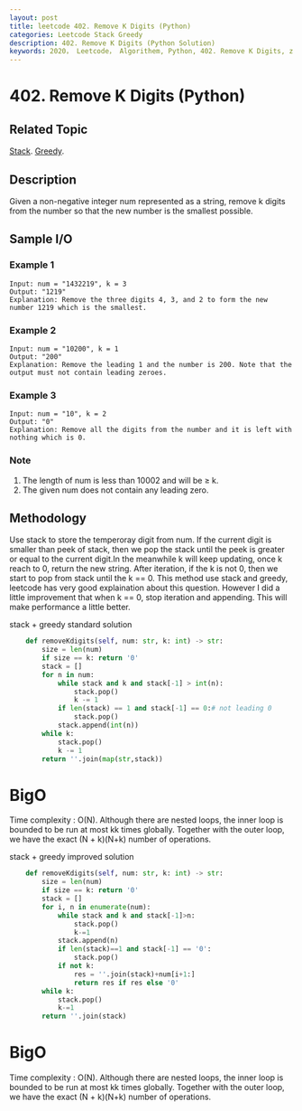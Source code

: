 ```yaml
---
layout: post
title: leetcode 402. Remove K Digits (Python)
categories: Leetcode Stack Greedy
description: 402. Remove K Digits (Python Solution)
keywords: 2020， Leetcode， Algorithem, Python, 402. Remove K Digits, zhenyu, Stack, Greedy
---
```


# 402. Remove K Digits (Python)

## Related Topic
<a href="/categories/#Stack" target="_blank"> Stack</a>.
<a href="/categories/#Greedy" target="_blank"> Greedy</a>.

## Description
Given a non-negative integer num represented as a string, remove k digits from the number so that the new number is the smallest possible.

## Sample I/O

### Example 1

```
Input: num = "1432219", k = 3
Output: "1219"
Explanation: Remove the three digits 4, 3, and 2 to form the new number 1219 which is the smallest.
```

### Example 2

```
Input: num = "10200", k = 1
Output: "200"
Explanation: Remove the leading 1 and the number is 200. Note that the output must not contain leading zeroes.
```

### Example 3

```
Input: num = "10", k = 2
Output: "0"
Explanation: Remove all the digits from the number and it is left with nothing which is 0.
```

### Note
1. The length of num is less than 10002 and will be ≥ k.
2. The given num does not contain any leading zero.
 

## Methodology
Use stack to store the temperoray digit from num. If the current digit is smaller than peek of stack, then we pop the stack until the peek is greater or equal to the current digit.In the meanwhile k will keep updating, once k reach to 0, return the new string.
After iteration, if the k is not 0, then we start to pop from stack until the k == 0. This method use stack and greedy, leetcode has very good explaination about this question. However I did a little improvement that when k == 0, stop iteration and appending. This will make performance a little better.

stack + greedy standard solution
```python
    def removeKdigits(self, num: str, k: int) -> str:
        size = len(num)
        if size == k: return '0'
        stack = []
        for n in num:
            while stack and k and stack[-1] > int(n):
                stack.pop()
                k -= 1
            if len(stack) == 1 and stack[-1] == 0:# not leading 0
                stack.pop()
            stack.append(int(n))
        while k:
            stack.pop()
            k -= 1
        return ''.join(map(str,stack))  
```
# BigO
Time complexity : O(N). Although there are nested loops, the inner loop is bounded to be run at most kk times globally. Together with the outer loop, we have the exact (N + k)(N+k) number of operations. 

stack + greedy improved solution
```python
    def removeKdigits(self, num: str, k: int) -> str:
        size = len(num)
        if size == k: return '0'
        stack = []
        for i, n in enumerate(num):
            while stack and k and stack[-1]>n:
                stack.pop()
                k-=1
            stack.append(n)
            if len(stack)==1 and stack[-1] == '0': 
                stack.pop()
            if not k:
                res = ''.join(stack)+num[i+1:]
                return res if res else '0'
        while k:
            stack.pop()
            k-=1
        return ''.join(stack)
```
# BigO
Time complexity : O(N). Although there are nested loops, the inner loop is bounded to be run at most kk times globally. Together with the outer loop, we have the exact (N + k)(N+k) number of operations. 